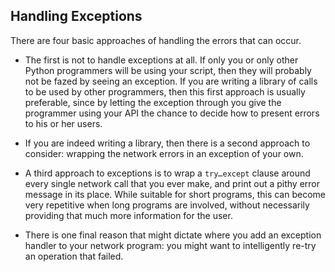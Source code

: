 ## Handling Exceptions


There are four basic approaches of handling the errors that can occur.

- The first is not to handle exceptions at all. If only you or only other Python programmers will be
using your script, then they will probably not be fazed by seeing an exception.
If you are writing a library of calls to be used by other programmers, then this first approach is
usually preferable, since by letting the exception through you give the programmer using your API the
chance to decide how to present errors to his or her users.

- If you are indeed writing a library, then there is a second approach to consider: wrapping the
network errors in an exception of your own.

- A third approach to exceptions is to wrap a `try…except` clause around every single network call that
you ever make, and print out a pithy error message in its place. While suitable for short programs, this
can become very repetitive when long programs are involved, without necessarily providing that much
more information for the user.

- There is one final reason that might dictate where you add an exception handler to your network
program: you might want to intelligently re-try an operation that failed.
